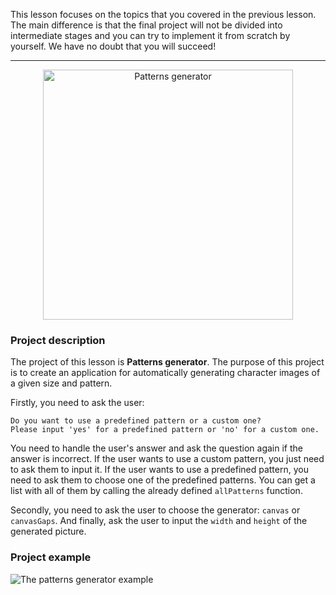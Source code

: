 This lesson focuses on the topics that you covered in the previous lesson.
The main difference is that the final project will not be divided into intermediate stages
and you can try to implement it from scratch by yourself.
We have no doubt that you will succeed!

----

<p align="center">
    <img src="../../utils/src/main/resources/images/part1/last.push/game.png" alt="Patterns generator" width="400"/>
</p>

### Project description

The project of this lesson is **Patterns generator**.
The purpose of this project is to create an application
for automatically generating character images of a given size and pattern.

Firstly, you need to ask the user:
```text
Do you want to use a predefined pattern or a custom one?
Please input 'yes' for a predefined pattern or 'no' for a custom one.
```

You need to handle the user's answer and ask the question again if the answer is incorrect.
If the user wants to use a custom pattern, you just need to ask them to input it.
If the user wants to use a predefined pattern,
you need to ask them to choose one of the predefined patterns.
You can get a list with all of them by calling the already defined `allPatterns` function.

Secondly, you need to ask the user to choose the generator: `canvas` or `canvasGaps`.
And finally, ask the user to input the `width` and `height` of the generated picture.

### Project example

![The patterns generator example](../../utils/src/main/resources/images/part1/last.push/app.gif "The patterns generator example")
